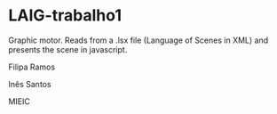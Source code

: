 # LAIG-trabalho1
Graphic motor. Reads from a .lsx file (Language of Scenes in XML) and presents the scene in javascript.

Filipa Ramos

Inês Santos

MIEIC
